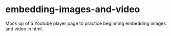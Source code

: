 # embedding-images-and-video

Mock up of a Youtube player page to practice beginning embedding images and video in html.